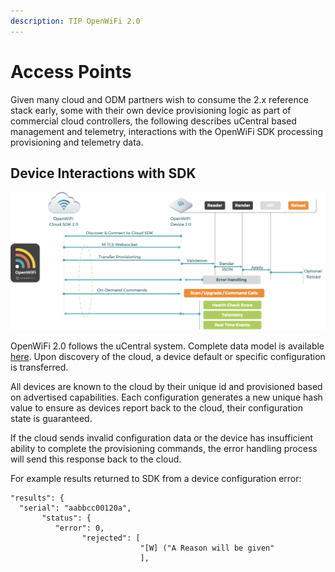```yaml
---
description: TIP OpenWiFi 2.0
---
```


# Access Points

Given many cloud and ODM partners wish to consume the 2.x reference stack early, some with their own device provisioning logic as part of commercial cloud controllers, the following describes uCentral based management and telemetry, interactions with the OpenWiFi SDK processing provisioning and telemetry data.

## Device Interactions with SDK

![OpenWiFi with uCentral Management](<../../.gitbook/assets/image (22) (1).png>)

OpenWiFi 2.0 follows the uCentral system. Complete data model is available [here](http://ucentral.io/docs/ucentral-schema.html). Upon discovery of the cloud, a device default or specific configuration is transferred.

All devices are known to the cloud by their unique id and provisioned based on advertised capabilities. Each configuration generates a new unique hash value to ensure as devices report back to the cloud, their configuration state is guaranteed.

If the cloud sends invalid configuration data or the device has insufficient ability to complete the provisioning commands, the error handling process will send this response back to the cloud.

For example results returned to SDK from a device configuration error:

```
"results": { 
  "serial": "aabbcc00120a",  
       "status": {    
          "error": 0,  
                "rejected": [   
                             "[W] ("A Reason will be given"
                             ],
```
